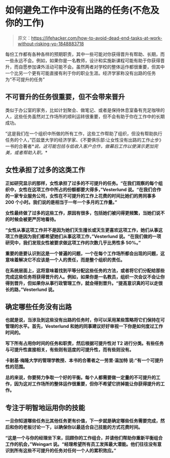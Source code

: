 # 如何避免工作中没有出路的任务(不危及你的工作)

> 原文：<https://lifehacker.com/how-to-avoid-dead-end-tasks-at-work-without-risking-yo-1848883718>

每份工作都有各种各样的预期职责，其中一些可能对你获得晋升有帮助、长期，而一些永远不会。例如，如果你是一名教师，设计和实施新课程可能有助于你获得晋升，而自愿参加课外活动可能不会。虽然两者对学校的整体运作都很重要，但其中一个比另一个更有可能直接有利于你的职业生涯。经济学家称没有出路的任务为“不可提升的任务”



## **不可晋升的任务很重要，但不会带来晋升**

类似于办公室的家务，比如计划聚会、做笔记、或者是保持休息室备有充足咖啡的人，这些任务虽然对工作场所的顺利运转很重要，但不会有助于你在工作中的长期成功。

“这是我们在一个组织中所做的所有工作，这些工作帮助了组织，但没有帮助执行任务的个人，”匹兹堡大学的经济学家、《不要俱乐部:让女性没有出路的工作止步》一书的合著者*[](https://www.thenoclub.com/)*说。这可能包括与低收入客户合作，做幕后工作以使演示更加完美，或者帮助入职。**

## **女性承担了过多的这类工作**

**正如研究显示的那样，女性承担了过多的不可提升的任务。“在我们观察的每个组织中，女性在这项工作中所占的份额都要大得多，”Vesterlund 说。“在我们合作的一家专业服务公司，女性在不可提升的工作上花费的时间比她们的男同事多 200 个小时。我们说的是相当于一年一个多月的工作量。”**

**女性最终做了过多的这些工作，原因有很多，包括她们被问得更频繁，当她们说不的时候会被更严厉地看待。**

**“女性从事这项工作并不是因为她们天生擅长或天生更喜欢这项工作，她们从事这项工作是因为我们都希望她们从事这项工作，”Vesterlund 说。“在我们做的一项研究中，我们发现女性被要求做这项工作的次数几乎比男性多 50%。”**

**重要的是要认识到这是一个普遍的问题，一个在每个工作场所都会出现的问题，这意味着解决它不应该是一个人的责任，而是整个组织的责任。**

**在系统层面上，这将意味着找到平等分配这些任务的方法，或者将它们分配给那些完成这些任务将获得晋升的人。例如，如果你是一名教员，组织一次会议不会让你得到晋升，但如果你从事行政管理工作，就会得到晋升。“提高意识真的可以走很长的路，”Vesterlund 说。**

## ****确定哪些任务没有出路****

**也就是说，当涉及到这些没有出路的任务时，你可以采用某些策略将它们保持在可管理的水平。首先，Vesterlund 和她的同事建议好好审视一下你是如何度过工作时间的。**

**写下所有占用你时间的任务和职责，然后根据可提升性对 T2 进行分类。有些任务与可提升性直接相关，有些则有适度的可提升性，而有些则没有。**

**卡耐基·梅隆大学的管理学教授、本书的合著者之一劳里·温加特 说:“有一个可提升性的范围。**

**总的来说，你要努力争取一个好的平衡。每个人都需要做一定量的不可提升的工作，因为这对工作场所的整体运作很重要，但你不希望它挤掉能让你获得提升的工作。**

## **专注于明智地运用你的技能**

**一旦你知道哪些任务比其他任务更有价值，下一步就是确定哪些任务需要完成，然后和你的老板讨论一下，以确保你以最适合自己技能的方式花费时间。**

**“这是一个与你的经理坐下来，回顾你的工作组合，并请他们帮助你重新平衡组合工作的机会，”Weingart 说。“经理希望所有员工发挥最大潜能。他们往往没有意识到所有这些不可提升的任务对任何一个人的累积效应。”**